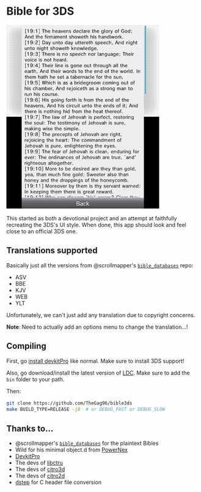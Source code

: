 # Bible for 3DS

<img src="screenshot.png" width="400" alt="Screenshot">

This started as both a devotional project and an attempt at faithfully recreating the 3DS's UI style. When done, this app should look and feel close to an official 3DS one.

## Translations supported

Basically just all the versions from @scrollmapper's [`bible_databases`](https://github.com/scrollmapper/bible_databases) repo:

* ASV
* BBE
* KJV
* WEB
* YLT

Unfortunately, we can't just add any translation due to copyright concerns.

**Note**: Need to actually add an options menu to change the translation...!

## Compiling

First, go [install devkitPro](https://devkitpro.org/wiki/Getting_Started) like normal. Make sure to install 3DS support!

Also, go download/install the latest version of [LDC](https://github.com/ldc-developers/ldc). Make sure to add the `bin` folder to your path.

Then:

```sh
git clone https://github.com/TheGag96/bible3ds
make BUILD_TYPE=RELEASE -j8  # or DEBUG_FAST or DEBUG_SLOW
```

## Thanks to...

* @scrollmapper's [`bible_databases`](https://github.com/scrollmapper/bible_databases) for the plaintext Bibles
* Wild for his minimal object.d from [PowerNex](https://github.com/PowerNex/PowerNex)
* [DevkitPro](https://devkitpro.org/)
* The devs of [libctru](https://github.com/smealum/ctrulib)
* The devs of [citro3d](https://github.com/fincs/citro3d)
* The devs of [citro2d](https://github.com/fincs/citro2d)
* [dstep](https://github.com/jacob-carlborg/dstep) for C header file conversion